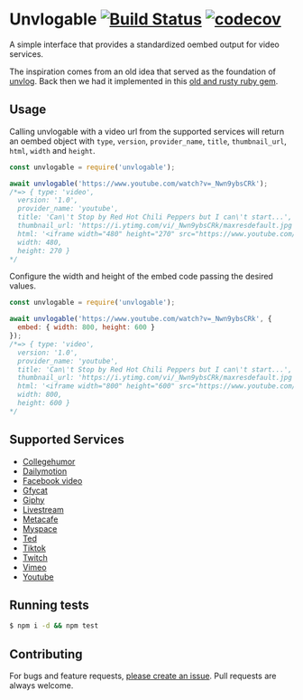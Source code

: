 # Unvlogable [![Build Status](https://dev.azure.com/mamuso/mamuso/_apis/build/status/unvlogable?branchName=master)](https://dev.azure.com/mamuso/mamuso/_build/latest?definitionId=2&branchName=master) [![codecov](https://codecov.io/gh/mamuso/unvlogable/branch/master/graph/badge.svg)](https://codecov.io/gh/mamuso/unvlogable)

A simple interface that provides a standardized oembed output for video services.

The inspiration comes from an old idea that served as the foundation of [unvlog](http://unvlog.com). Back then we had it implemented in this [old and rusty ruby gem](https://github.com/mamuso/acts_as_unvlogable).

## Usage

Calling unvlogable with a video url from the supported services will return an oembed object with `type`, `version`, `provider_name`, `title`, `thumbnail_url`, `html`, `width` and `height`.

```javascript
const unvlogable = require('unvlogable');

await unvlogable('https://www.youtube.com/watch?v=_Nwn9ybsCRk');
/*=> { type: 'video',
  version: '1.0',
  provider_name: 'youtube',
  title: 'Can\'t Stop by Red Hot Chili Peppers but I can\'t start...',
  thumbnail_url: 'https://i.ytimg.com/vi/_Nwn9ybsCRk/maxresdefault.jpg',
  html: '<iframe width="480" height="270" src="https://www.youtube.com/embed/_Nwn9ybsCRk?feature=oembed" frameborder="0" allow="accelerometer; autoplay; encrypted-media; gyroscope; picture-in-picture" allowfullscreen></iframe>',
  width: 480,
  height: 270 }
*/
```

Configure the width and height of the embed code passing the desired values.

```javascript
const unvlogable = require('unvlogable');

await unvlogable('https://www.youtube.com/watch?v=_Nwn9ybsCRk', {
  embed: { width: 800, height: 600 }
});
/*=> { type: 'video',
  version: '1.0',
  provider_name: 'youtube',
  title: 'Can\'t Stop by Red Hot Chili Peppers but I can\'t start...',
  thumbnail_url: 'https://i.ytimg.com/vi/_Nwn9ybsCRk/maxresdefault.jpg',
  html: '<iframe width="800" height="600" src="https://www.youtube.com/embed/_Nwn9ybsCRk?feature=oembed" frameborder="0" allow="accelerometer; autoplay; encrypted-media; gyroscope; picture-in-picture" allowfullscreen></iframe>',
  width: 800,
  height: 600 }
*/
```

## Supported Services

- [Collegehumor](http://www.collegehumor.com)
- [Dailymotion](https://www.dailymotion.com)
- [Facebook video](https://www.facebook.com/watch/)
- [Gfycat](http://gfycat.com)
- [Giphy](https://giphy.com)
- [Livestream](https://livestream.com/watch)
- [Metacafe](http://www.metacafe.com)
- [Myspace](https://myspace.com)
- [Ted](https://www.ted.com/)
- [Tiktok](https://tiktok.com)
- [Twitch](https://www.twitch.com)
- [Vimeo](https://www.vimeo.com)
- [Youtube](https://www.youtube.com)

## Running tests

```sh
$ npm i -d && npm test
```

## Contributing

For bugs and feature requests, [please create an issue](https://github.com/mamuso/unvlogable/issues/new). Pull requests are always welcome.
